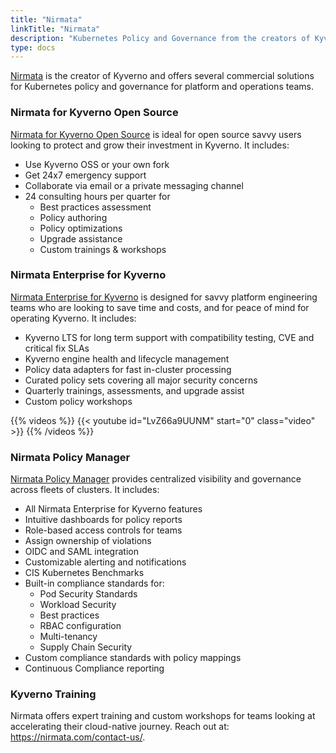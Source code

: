 ```yaml
---
title: "Nirmata"
linkTitle: "Nirmata"
description: "Kubernetes Policy and Governance from the creators of Kyverno"
type: docs
---
```



[Nirmata](https://nirmata.com/) is the creator of Kyverno and offers several commercial solutions for Kubernetes policy and governance for platform and operations teams.

### Nirmata for Kyverno Open Source

[Nirmata for Kyverno Open Source](https://info.nirmata.com/hubfs/product/nirmata-kyverno-oss-consulting.pdf) is ideal for open source savvy users looking to protect and grow their investment in Kyverno. It includes:

* Use Kyverno OSS or your own fork
* Get 24x7 emergency support
* Collaborate via email or a private messaging channel
* 24 consulting hours per quarter for
  * Best practices assessment
  * Policy authoring
  * Policy optimizations
  * Upgrade assistance
  * Custom trainings & workshops

### Nirmata Enterprise for Kyverno

[Nirmata Enterprise for Kyverno](https://nirmata.com/nirmata-enterprise-for-kyverno/) is designed for savvy platform engineering teams who are looking to save time and costs, and for peace of mind for operating Kyverno. It includes:

* Kyverno LTS for long term support with compatibility testing, CVE and critical fix SLAs
* Kyverno engine health and lifecycle management
* Policy data adapters for fast in-cluster processing
* Curated policy sets covering all major security concerns
* Quarterly trainings, assessments, and upgrade assist
* Custom policy workshops

{{% videos %}}
{{< youtube id="LvZ66a9UUNM" start="0" class="video" >}}
{{% /videos %}}

### Nirmata Policy Manager

[Nirmata Policy Manager](https://nirmata.com/nirmata-cloud-native-policy-manager/) provides centralized visibility and governance across fleets of clusters. It includes:

* All Nirmata Enterprise for Kyverno features
* Intuitive dashboards for policy reports
* Role-based access controls for teams
* Assign ownership of violations
* OIDC and SAML integration
* Customizable alerting and notifications
* CIS Kubernetes Benchmarks
* Built-in compliance standards for:
  * Pod Security Standards
  * Workload Security
  * Best practices
  * RBAC configuration
  * Multi-tenancy
  * Supply Chain Security
* Custom compliance standards with policy mappings
* Continuous Compliance reporting

### Kyverno Training

Nirmata offers expert training and custom workshops for teams looking at accelerating their cloud-native journey. Reach out at: https://nirmata.com/contact-us/.
